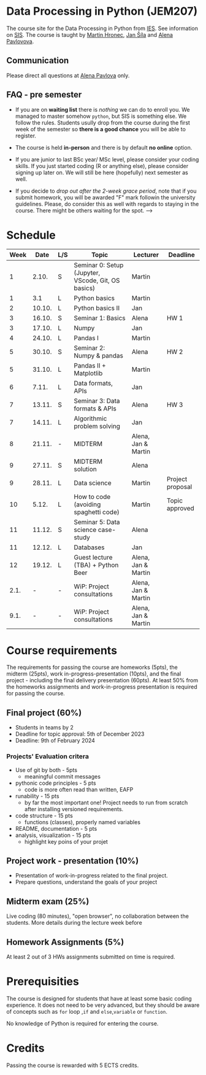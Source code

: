 # Data Processing in Python (JEM207)

The course site for the Data Processing in Python from [IES](http://ies.fsv.cuni.cz/). See information on [SIS](https://is.cuni.cz/studium/predmety/index.php?do=predmet&kod=JEM207). The course is taught by [Martin Hronec](mailto:martin.hronec@fsv.cuni.cz), [Jan Šíla](mailto:jan.sila@fsv.cuni.cz) and 
[Alena Pavlovova](mailto:alena.pavlovova@fsv.cuni.cz).

## Communication
Please direct all questions at [Alena Pavlova](mailto:alena.pavlova@fsv.cuni.cz) only. 

## FAQ - pre semester

* If you are on **waiting list** there is *nothing* we can do to enroll you. We managed to master somehow `python`, but SIS is something else. We follow the rules. Students usully drop from the course during the first week of the semester so **there is a good chance** you will be able to register.

* The course is held **in-person** and there is by default **no online** option.

* If you are junior to last BSc year/ MSc level, please consider your coding skills. If you just started coding (R or anything else), please consider signing up later on. We will still be here (hopefully) next semester as well.
* If you decide to *drop out after the 2-week grace period*, note that if you submit homework, you will be awarded "F" mark followin the university guidelines. Please, do consider this as well with regards to staying in the course. There might be others waiting for the spot.
-->

# Schedule

| Week | Date   | L/S | Topic                                      | Lecturer            | Deadline         |
|------|--------|-----|--------------------------------------------|---------------------|------------------|
| 1    | 2.10.  | S   | Seminar 0: Setup (Jupyter, VScode, Git, OS basics) | Martin      |                  |
| 1    | 3.1    | L   | Python basics                              | Martin              |                  |
| 2    | 10.10. | L   | Python basics II                           | Jan                 |                  |
| 3    | 16.10. | S   | Seminar 1: Basics                          | Alena               | HW 1             |
| 3    | 17.10. | L   | Numpy                                      | Jan                 |                  |
| 4    | 24.10. | L   | Pandas I                                   | Martin              |                  |
| 5    | 30.10. | S   | Seminar 2: Numpy & pandas                  | Alena               | HW 2             |
| 5    | 31.10. | L   | Pandas II + Matplotlib                     | Martin              |                  |
| 6    | 7.11.  | L   | Data formats, APIs                         | Jan                 |                  |
| 7    | 13.11. | S   | Seminar 3: Data formats & APIs             | Alena               | HW 3             |
| 7    | 14.11. | L   | Algorithmic problem solving                | Jan                 |                  |
| 8    | 21.11. | -   | MIDTERM                                    | Alena, Jan & Martin |                  |
| 9    | 27.11. | S   | MIDTERM solution                           | Alena               |                  |
| 9    | 28.11. | L   | Data science                               | Martin              | Project proposal |
| 10   | 5.12.  | L   | How to code (avoiding spaghetti code)      | Martin              | Topic approved   |
| 11   | 11.12. | S   | Seminar 5: Data science case-study         | Alena               |                  |
| 11   | 12.12. | L   | Databases                                  | Jan                 |                  |
| 12   | 19.12. | L   | Guest lecture (TBA) + Python Beer          | Alena, Jan & Martin |                  |
| 2.1. | -      | -   | WiP: Project consultations                 | Alena, Jan & Martin |                  |
| 9.1. | -      | -   | WiP: Project consultations                 | Alena, Jan & Martin |                  |


# Course requirements
The requirements for passing the course are homeworks (5pts), the midterm (25pts), work in-progress-presentation (10pts), and the final project - including the final delivery presentation (60pts).
At least 50% from the homeworks assignments and work-in-progress presentation is required for passing the course.

## Final project (60%)
* Students in teams by 2
* Deadline for topic approval: 5th of December 2023
* Deadline: 9th of February 2024

### Projects' Evaluation critera
* Use of git by both - 5pts
    * meaningful commit messages
* pythonic code principles - 5 pts
    * code is more often read than written, EAFP
* runability - 15 pts
    * by far the most important one! Project needs to run from scratch after installing versioned requirements.
* code structure - 15 pts
    * functions (classes), properly named variables
* README, documentation - 5 pts
* analysis, visualization - 15 pts
    * highlight key poins of your projet

## Project work - presentation (10%)
* Presentation of work-in-progress related to the final project.
* Prepare questions, understand the goals of your project

## Midterm exam (25%)
Live coding (80 minutes), "open browser", no collaboration between the students. More details during the lecture week before

## Homework Assignments (5%)
At least 2 out of 3 HWs assignments submitted on time is required.

 # Prerequisities

 The course is designed for students that have at least some basic coding experience. It does not need to be very advanced, but they should be aware of concepts such as ` for ` loop ,`if` and `else`,`variable` or `function`.

 No knowledge of Python is required for entering the course.

 # Credits
 Passing the course is rewarded with 5 ECTS credits.
